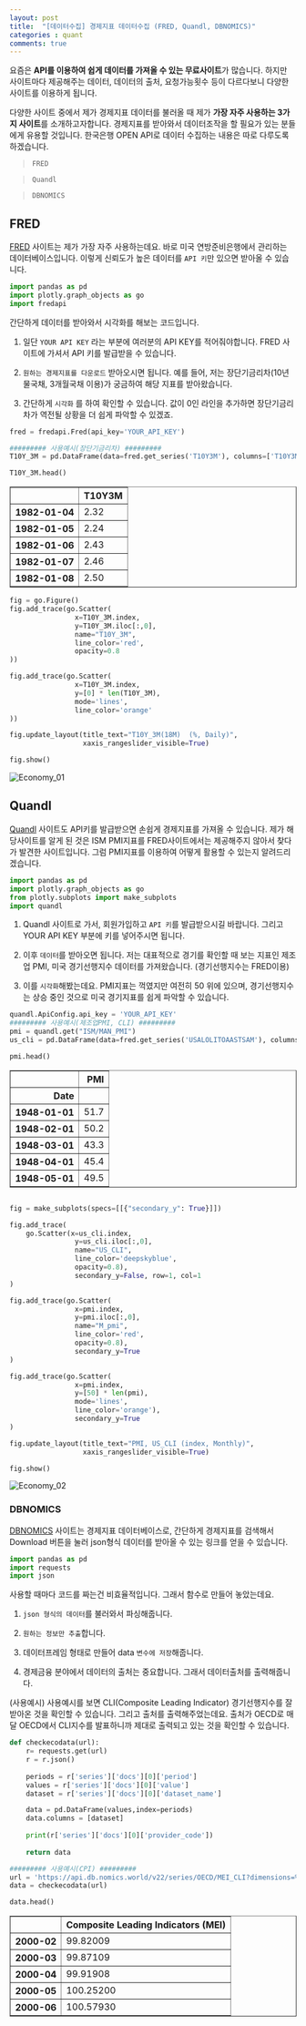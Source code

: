 ```yaml
---
layout: post
title:  "[데이터수집] 경제지표 데이터수집 (FRED, Quandl, DBNOMICS)"
categories : quant
comments: true
---
```


요즘은 **API를 이용하여 쉽게 데이터를 가져올 수 있는 무료사이트**가 많습니다. 하지만 사이트마다 제공해주는 데이터, 데이터의 출처, 요청가능횟수 등이 다르다보니 다양한 사이트를 이용하게 됩니다. 

다양한 사이트 중에서 제가 경제지표 데이터를 불러올 때 제가 **가장 자주 사용하는 3가지 사이트**를 소개하고자합니다. 경제지표를 받아와서 데이터조작을 할 필요가 있는 분들에게 유용할 것입니다. 한국은행 OPEN API로 데이터 수집하는 내용은 따로 다루도록 하겠습니다.

> ``FRED``

> ``Quandl``

> ``DBNOMICS``


## FRED
[FRED](https://fred.stlouisfed.org/) 사이트는 제가 가장 자주 사용하는데요. 바로 미국 연방준비은행에서 관리하는 데이터베이스입니다. 이렇게 신뢰도가 높은 데이터를 ``API 키``만 있으면 받아올 수 있습니다.


```python
import pandas as pd
import plotly.graph_objects as go
import fredapi
```

간단하게 데이터를 받아와서 시각화를 해보는 코드입니다.

1) 일단 ``YOUR API KEY`` 라는 부분에 여러분의 API KEY를 적어줘야합니다. 
   FRED 사이트에 가셔서 API 키를 발급받을 수 있습니다.

2) ``원하는 경제지표를 다운로드``  받아오시면 됩니다. 
   예를 들어, 저는 장단기금리차(10년물국채, 3개월국채 이용)가 궁금하여 해당 지표를 받아왔습니다.

3) 간단하게 ``시각화`` 를 하여 확인할 수 있습니다. 
   값이 0인 라인을 추가하면 장단기금리차가 역전될 상황을 더 쉽게 파악할 수 있겠죠.


```python
fred = fredapi.Fred(api_key='YOUR_API_KEY')

######### 사용예시(장단기금리차) ######### 
T10Y_3M = pd.DataFrame(data=fred.get_series('T10Y3M'), columns=['T10Y3M'])
```


```python
T10Y_3M.head()
```




<div>
<style scoped>
    .dataframe tbody tr th:only-of-type {
        vertical-align: middle;
    }

    .dataframe tbody tr th {
        vertical-align: top;
    }

    .dataframe thead th {
        text-align: right;
    }
</style>
<table border="1" class="dataframe">
  <thead>
    <tr style="text-align: right;">
      <th></th>
      <th>T10Y3M</th>
    </tr>
  </thead>
  <tbody>
    <tr>
      <th>1982-01-04</th>
      <td>2.32</td>
    </tr>
    <tr>
      <th>1982-01-05</th>
      <td>2.24</td>
    </tr>
    <tr>
      <th>1982-01-06</th>
      <td>2.43</td>
    </tr>
    <tr>
      <th>1982-01-07</th>
      <td>2.46</td>
    </tr>
    <tr>
      <th>1982-01-08</th>
      <td>2.50</td>
    </tr>
  </tbody>
</table>
</div>




```python
fig = go.Figure()
fig.add_trace(go.Scatter(
                x=T10Y_3M.index,
                y=T10Y_3M.iloc[:,0],
                name="T10Y_3M",
                line_color='red',
                opacity=0.8
))

fig.add_trace(go.Scatter(
                x=T10Y_3M.index,
                y=[0] * len(T10Y_3M),
                mode='lines',
                line_color='orange'
))

fig.update_layout(title_text="T10Y_3M(18M)  (%, Daily)",
                  xaxis_rangeslider_visible=True)

fig.show()
```
![Economy_01](https://user-images.githubusercontent.com/68403764/129559777-6a3975c0-4207-4401-9f98-e17ac57c4415.PNG)

## Quandl
[Quandl](https://www.quandl.com/) 사이트도 API키를 발급받으면 손쉽게 경제지표를 가져올 수 있습니다. 제가 해당사이트를 알게 된 것은 ISM PMI지표를 FRED사이트에서는 제공해주지 않아서 찾다가 발견한 사이트입니다. 그럼 PMI지표를 이용하여 어떻게 활용할 수 있는지 알려드리겠습니다.


```python
import pandas as pd
import plotly.graph_objects as go
from plotly.subplots import make_subplots
import quandl
```

1) Quandl 사이트로 가서, 회원가입하고 ``API 키``를 발급받으시길 바랍니다. 그리고 YOUR API KEY 부분에 키를 넣어주시면 됩니다.

2) 이후 ``데이터``를 받아오면 됩니다. 저는 대표적으로 경기를 확인할 때 보는 지표인 제조업 PMI, 미국 경기선행지수 데이터를 가져왔습니다. (경기선행지수는 FRED이용)

3) 이를 ``시각화``해봤는데요. PMI지표는 꺽였지만 여전히 50 위에 있으며, 경기선행지수는 상승 중인 것으로 미국 경기지표를 쉽게 파악할 수 있습니다.


```python
quandl.ApiConfig.api_key = 'YOUR_API_KEY'
######### 사용예시(제조업PMI, CLI) ######### 
pmi = quandl.get("ISM/MAN_PMI")
us_cli = pd.DataFrame(data=fred.get_series('USALOLITOAASTSAM'), columns=['US_CLI'])
```


```python
pmi.head()
```




<div>
<style scoped>
    .dataframe tbody tr th:only-of-type {
        vertical-align: middle;
    }

    .dataframe tbody tr th {
        vertical-align: top;
    }

    .dataframe thead th {
        text-align: right;
    }
</style>
<table border="1" class="dataframe">
  <thead>
    <tr style="text-align: right;">
      <th></th>
      <th>PMI</th>
    </tr>
    <tr>
      <th>Date</th>
      <th></th>
    </tr>
  </thead>
  <tbody>
    <tr>
      <th>1948-01-01</th>
      <td>51.7</td>
    </tr>
    <tr>
      <th>1948-02-01</th>
      <td>50.2</td>
    </tr>
    <tr>
      <th>1948-03-01</th>
      <td>43.3</td>
    </tr>
    <tr>
      <th>1948-04-01</th>
      <td>45.4</td>
    </tr>
    <tr>
      <th>1948-05-01</th>
      <td>49.5</td>
    </tr>
  </tbody>
</table>
</div>




```python

fig = make_subplots(specs=[[{"secondary_y": True}]])

fig.add_trace(
    go.Scatter(x=us_cli.index,
                y=us_cli.iloc[:,0],
                name="US_CLI",
                line_color='deepskyblue',
                opacity=0.8),
                secondary_y=False, row=1, col=1
)

fig.add_trace(go.Scatter(
                x=pmi.index,
                y=pmi.iloc[:,0],
                name="M_pmi",
                line_color='red',
                opacity=0.8),
                secondary_y=True
)

fig.add_trace(go.Scatter(
                x=pmi.index,
                y=[50] * len(pmi),
                mode='lines',
                line_color='orange'),
                secondary_y=True
)

fig.update_layout(title_text="PMI, US_CLI (index, Monthly)",
                  xaxis_rangeslider_visible=True)

fig.show()
```
![Economy_02](https://user-images.githubusercontent.com/68403764/129559794-dc702339-6f15-4631-abc0-8fb691ff9089.PNG)

### DBNOMICS
[DBNOMICS](https://db.nomics.world) 사이트는 경제지표 데이터베이스로, 간단하게 경제지표를 검색해서 Download 버튼을 눌러 json형식 데이터를 받아올 수 있는 링크를 얻을 수 있습니다. 


```python
import pandas as pd
import requests
import json
```

사용할 때마다 코드를 짜는건 비효율적입니다. 그래서 함수로 만들어 놓았는데요.
    
1) ``json 형식의 데이터``를 불러와서 파싱해줍니다.

2) ``원하는 정보만 추출``합니다.

3) 데이터프레임 형태로 만들어 data ``변수에 저장``해줍니다.

4) 경제금융 분야에서 데이터의 출처는 중요합니다. 그래서 데이터출처를 출력해줍니다.

(사용예시) 사용예시를 보면 CLI(Composite Leading Indicator) 경기선행지수를 잘 받아온 것을 확인할 수 있습니다. 그리고 출처를 출력해주었는데요. 출처가 OECD로 매달 OECD에서 CLI지수를 발표하니까 제대로 출력되고 있는 것을 확인할 수 있습니다.


```python
def checkecodata(url):
    r= requests.get(url)
    r = r.json()
    
    periods = r['series']['docs'][0]['period']
    values = r['series']['docs'][0]['value']
    dataset = r['series']['docs'][0]['dataset_name']

    data = pd.DataFrame(values,index=periods)
    data.columns = [dataset]
    
    print(r['series']['docs'][0]['provider_code'])
    
    return data   
```


```python
######### 사용예시(CPI) ######### 
url = 'https://api.db.nomics.world/v22/series/OECD/MEI_CLI?dimensions=%7B%7D&observations=1'
data = checkecodata(url)
```

```python
data.head()
```




<div>
<style scoped>
    .dataframe tbody tr th:only-of-type {
        vertical-align: middle;
    }

    .dataframe tbody tr th {
        vertical-align: top;
    }

    .dataframe thead th {
        text-align: right;
    }
</style>
<table border="1" class="dataframe">
  <thead>
    <tr style="text-align: right;">
      <th></th>
      <th>Composite Leading Indicators (MEI)</th>
    </tr>
  </thead>
  <tbody>
    <tr>
      <th>2000-02</th>
      <td>99.82009</td>
    </tr>
    <tr>
      <th>2000-03</th>
      <td>99.87109</td>
    </tr>
    <tr>
      <th>2000-04</th>
      <td>99.91908</td>
    </tr>
    <tr>
      <th>2000-05</th>
      <td>100.25200</td>
    </tr>
    <tr>
      <th>2000-06</th>
      <td>100.57930</td>
    </tr>
  </tbody>
</table>
</div>

